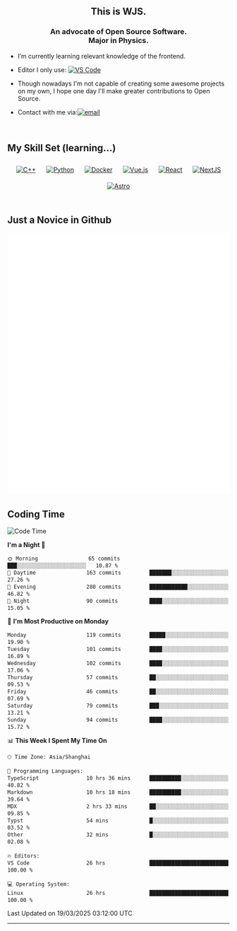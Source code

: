 ## <div align="center">This is WJS.</div>  
  

### <div align="center">An advocate of Open Source Software.<br>Major in Physics.</div>  
  

- I’m currently learning relevant knowledge of the frontend.  
  

- Editor I only use: [![VS Code](https://img.shields.io/badge/-VS%20Code-007ACC?style=plastic&logo=visual-studio-code)](https://code.visualstudio.com/)  
  

- Though nowadays I'm not capable of creating some awesome projects on my own, I hope one day I'll make greater contributions to Open Source.  
  

- Contact with me via:[![email](https://img.shields.io/badge/My-e--mail-red)](mailto:wjs@wjsphy.top)  
  

<br/>  


## My Skill Set (learning...)
<div align="center">  
<a href="https://www.cplusplus.com/" target="_blank"><img style="margin: 10px" src="https://profilinator.rishav.dev/skills-assets/cplusplus-original.svg" alt="C++" height="50" /></a>  
<a href="https://www.python.org/" target="_blank"><img style="margin: 10px" src="https://profilinator.rishav.dev/skills-assets/python-original.svg" alt="Python" height="50" /></a>  
<a href="https://www.docker.com/" target="_blank"><img style="margin: 10px" src="https://profilinator.rishav.dev/skills-assets/docker-original-wordmark.svg" alt="Docker" height="50" /></a>  
<a href="https://vuejs.org/" target="_blank"><img style="margin: 10px" src="https://profilinator.rishav.dev/skills-assets/vuejs-original-wordmark.svg" alt="Vue.js" height="50" /></a>  
<a href="https://reactjs.org/" target="_blank"><img style="margin: 10px" src="https://profilinator.rishav.dev/skills-assets/react-original-wordmark.svg" alt="React" height="50" /></a>  
<a href="https://nextjs.org/" target="_blank"><img style="margin: 10px" src="https://profilinator.rishav.dev/skills-assets/nextjs.png" alt="NextJS" height="50" /></a>  
<a href="https://www.astro.build/" target="_blank"><img style="margin: 10px" src="https://profilinator.rishav.dev/skills-assets/astro.svg" alt="Astro" height="50" /></a>   
</div>

<br/>  


## Just a Novice in Github  
![](https://raw.githubusercontent.com/wjsoj/github-stats-transparent/output/generated/overview.svg)
![](https://raw.githubusercontent.com/wjsoj/github-stats-transparent/output/generated/languages.svg)

## Coding Time

<!--START_SECTION:waka-->
![Code Time](http://img.shields.io/badge/Code%20Time-1%2C091%20hrs%2023%20mins-blue)

**I'm a Night 🦉** 

```text
🌞 Morning                65 commits          ███░░░░░░░░░░░░░░░░░░░░░░   10.87 % 
🌆 Daytime                163 commits         ███████░░░░░░░░░░░░░░░░░░   27.26 % 
🌃 Evening                280 commits         ████████████░░░░░░░░░░░░░   46.82 % 
🌙 Night                  90 commits          ████░░░░░░░░░░░░░░░░░░░░░   15.05 % 
```
📅 **I'm Most Productive on Monday** 

```text
Monday                   119 commits         █████░░░░░░░░░░░░░░░░░░░░   19.90 % 
Tuesday                  101 commits         ████░░░░░░░░░░░░░░░░░░░░░   16.89 % 
Wednesday                102 commits         ████░░░░░░░░░░░░░░░░░░░░░   17.06 % 
Thursday                 57 commits          ██░░░░░░░░░░░░░░░░░░░░░░░   09.53 % 
Friday                   46 commits          ██░░░░░░░░░░░░░░░░░░░░░░░   07.69 % 
Saturday                 79 commits          ███░░░░░░░░░░░░░░░░░░░░░░   13.21 % 
Sunday                   94 commits          ████░░░░░░░░░░░░░░░░░░░░░   15.72 % 
```


📊 **This Week I Spent My Time On** 

```text
🕑︎ Time Zone: Asia/Shanghai

💬 Programming Languages: 
TypeScript               10 hrs 36 mins      ██████████░░░░░░░░░░░░░░░   40.82 % 
Markdown                 10 hrs 18 mins      ██████████░░░░░░░░░░░░░░░   39.64 % 
MDX                      2 hrs 33 mins       ██░░░░░░░░░░░░░░░░░░░░░░░   09.85 % 
Typst                    54 mins             █░░░░░░░░░░░░░░░░░░░░░░░░   03.52 % 
Other                    32 mins             █░░░░░░░░░░░░░░░░░░░░░░░░   02.08 % 

🔥 Editors: 
VS Code                  26 hrs              █████████████████████████   100.00 % 

💻 Operating System: 
Linux                    26 hrs              █████████████████████████   100.00 % 
```


 Last Updated on 19/03/2025 03:12:00 UTC
<!--END_SECTION:waka-->

----

<!--
**wjsoj/wjsoj** is a ✨ _special_ ✨ repository because its `README.md` (this file) appears on your GitHub profile.

Here are some ideas to get you started:

- 🔭 I’m currently working on ...
- 🌱 I’m currently learning ...
- 👯 I’m looking to collaborate on ...
- 🤔 I’m looking for help with ...
- 💬 Ask me about ...
- 📫 How to reach me: ...
- 😄 Pronouns: ...
- ⚡ Fun fact: ...
-->

